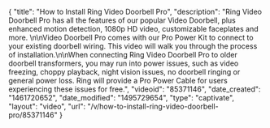 {
    "title": "How to Install Ring Video Doorbell Pro",
    "description": "Ring Video Doorbell Pro has all the features of our popular Video Doorbell, plus enhanced motion detection, 1080p HD video, customizable faceplates and more. \n\nVideo Doorbell Pro comes with our Pro Power Kit to connect to your existing doorbell wiring. This video will walk you through the process of installation.\n\nWhen connecting Ring Video Doorbell Pro to older doorbell transformers, you may run into power issues, such as video freezing, choppy playback, night vision issues, no doorbell ringing or general power loss. Ring will provide a Pro Power Cable for users experiencing these issues for free.",
    "videoid": "85371146",
    "date_created": "1461720652",
    "date_modified": "1495729654",
    "type": "captivate",
    "layout": "video",
    "url": "\/v\/how-to-install-ring-video-doorbell-pro\/85371146"
}